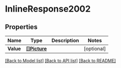 # InlineResponse2002

## Properties

Name | Type | Description | Notes
------------ | ------------- | ------------- | -------------
**Value** | [**[]Picture**](picture.md) |  | [optional] 

[[Back to Model list]](../README.md#documentation-for-models) [[Back to API list]](../README.md#documentation-for-api-endpoints) [[Back to README]](../README.md)


